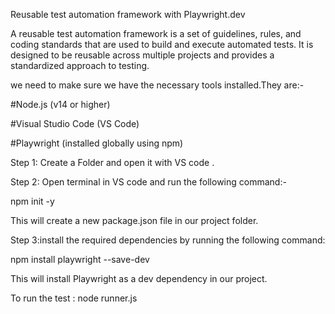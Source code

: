 Reusable test automation framework with Playwright.dev 

A reusable test automation framework is a set of guidelines, rules, and coding standards that are used to build and execute automated tests. It is designed to be reusable across multiple projects and provides a standardized approach to testing. 

<Creating a Reusable Test Automation Framework with Playwright>

we need to make sure we have the necessary tools installed.They are:-

#Node.js (v14 or higher)

#Visual Studio Code (VS Code)

#Playwright (installed globally using npm)

Step 1: Create a Folder and open it with VS code .

Step 2: Open terminal in VS code and run the following command:- 

npm init -y

This will create a new package.json file in our project folder.

Step 3:install the required dependencies by running the following command:

npm install playwright --save-dev

This will install Playwright as a dev dependency in our project.

To run the test : node runner.js
